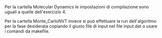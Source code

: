 Per la cartella Molecular Dynamics le impostazioni di compilazione sono uguali a quelle dell'esercizio 4.

Per la cartella Monte_CarloNVT invece si può effettuare la run dell'algoritmo per la fase desiderata copiando il giusto file di input nel file input.dat o usare i comandi da makefile.
